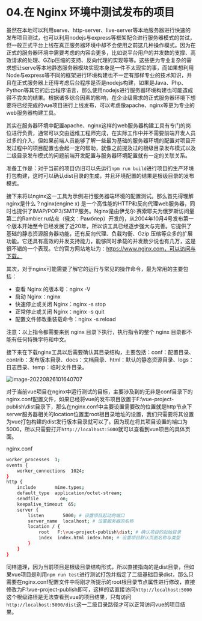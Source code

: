 # 04.在 Nginx 环境中测试发布的项目

虽然在本地可以利用serve、http-server、live-server等本地服务器进行快速的发布项目测试，也可以利用nodejs与express等框架配合进行服务器模式的尝试，但一般正式平台上线在真正服务器环境中却不会使用之前这几种操作模式。因为在正式的服务器环境中需要考虑的内容会更多，比如说平台用户的并发数的支撑、高效请求的处理、GZip压缩的支持、反向代理的实现等等。这些更为专业复杂的需求想让serve等本地静态服务器模块实现本身是一件不太现实的事，而如果想利用Node与express等不同的框架进行环境构建也不一定有那样专业的技术知识，并且在正式服务器上还得考虑后台程序是否是nodejs构建，如果是Java、Php、Python等其它的后台程序语言，那么使用nodejs进行服务器环境构建也可能造成得不尝失的结果。根据诸多综合因素的影响，在企业级需求的正式服务器环境下想要将已经完成的vue项目进行上线发布，可以考虑像apache、nginx等更为专业的web服务器构建工具。

其实在服务器环境中配置apache、nginx这样的web服务器构建工具有专门的岗位进行负责，通常可以交由运维工程师完成，在实际工作中并不需要前端开发人员过多的介入，但如果前端人员能够了解一些最为基础的服务器环境的配置对项目开发过程中的项目配置也会起一定的帮助，就像之前提及过的根级目录发布模式以及二级目录发布模式的问题前端开发配置与服务器环境配置就有一定的关联关系。

准备工作是：对于当前的项目仍旧可以先运行`npm run build`进行项目的生产环境打包构建，这时可以确认dist目录的生成，并且环境配置的结果是根级目录的发布模式。

接下来将以nginx这一工具为示例进行服务器端环境的配置测试。那么首先得理解nginx是什么？nginx(engine x) 是一个高性能的HTTP和反向代理web服务器，同时也提供了IMAP/POP3/SMTP服务。Nginx是由伊戈尔·赛索耶夫为俄罗斯访问量第二的Rambler.ru站点（俄文：Рамблер）开发的，从2004年10月4号发布第一个版本开始至今已经发展了近20年，所以该工具已经逐步强大与完善。它提供了基础的静态资源服务器功能，还有反向代理、负载均衡、Gzip 压缩等众多的扩展功能。它还具有高效的并发支持能力，能够同时承载的并发数少说也有几万，这是很不错的一个表现。它的官方网站地址为：https://www.nginx.com，可以访问与下载。

其次，对于nginx可能需要了解它的运行与常见的操作命令，最为常用的主要包括：

- 查看 Nginx 的版本号：nginx -V
- 启动 Nginx：nginx
- 快速停止或关闭 Nginx：nginx -s stop
- 正常停止或关闭 Nginx：nginx -s quit
- 配置文件修改重装载命令：nginx -s reload

注意：以上指令都需要来到 nginx 目录下执行，执行指令的整个 nginx 目录都不能有任何特殊字符和中文。

接下来在下载nginx工具以后需要确认其目录结构，主要包括：conf：配置目录、contrib：发布版本目录、docs：文档目录、html：默认的静态资源目录、logs：日志目录、temp：临时文件目录。

![image-20220826101640707](http://qn.chinavanes.com/qiniu_picGo/image-20220826101640707.png)

对于当前vue项目在nginx中运行测试的目标，主要涉及到的无非是conf目录下的nginx.conf配置文件，如果已经将vue的发布项目放置于F:\vue-project-publish\dist目录下，那么在nginx.conf中主要设置需要改的位置就是http节点下server服务器相关的location位置里root根目录地址的设置，我们只需要将其设置为vue打包构建的dist发行版本目录就可以了。因为现在将其项目设置的端口为5000，所以只需要打开`http://localhost:5000`就可以查看到vue项目的具体页面。

nginx.conf

```bash
worker_processes  1;
events {
    worker_connections  1024;
}
http {
    include       mime.types;
    default_type  application/octet-stream;
    sendfile        on;
    keepalive_timeout  65;
    server {
        listen       5000; # 设置项目起动的端口
        server_name  localhost; # 设置服务器的名称
        location / {
            root   F:\vue-project-publish\dist; # 确认项目的起始目录
            index  index.html index.htm; # 设置项目默认页面名称与类型
        }
    }
}
```

同样道理，因为当前项目是根级目录结构形式，所以直接指向的是dist目录，但如果vue项目是利用`npm run test`进行测试打包并指定了二级基础目录dist，那么只需要在nginx.conf配置文件中将刚才所提示的root根目录节点属性进行修改，直接修改为F:\vue-project-publish即可，这样的话直接访问`http://localhost:5000`这个根级路径是无法查看到vue的项目结果，只有访问`http://localhost:5000/dist`这一二级目录路径才可以正常访问vue的项目结果。
